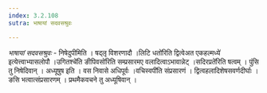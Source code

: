 ```yaml
---
index: 3.2.108
sutra: भाषायां सदवसश्रुवः

---
```

_भाषायां सदवसश्रुवः_ - निषेदुपीमिति । षद्लृ विशरणादौ ।लिटि धतो॑रिति द्वित्वेअत एकहल्मध्ये॑ इत्येत्त्वाभ्यासलोपौ ।उगितश्चे॑ति ङीपिवसो॑रिति सम्प्रसारमए वलादित्वाऽभावान्नेट् ।सदिरप्रते॑रिति षत्वम् । पुंसि तु निषेदिवान् । अध्यूषुष इति । वस निवासे अधिपूर्वः ।वचिस्वपी॑ति संप्रसारणं । द्वित्वहलादिशेषसवर्णदीर्घाः । ङसि भत्वात्संप्रसारणम् । प्रथमैकवचने तु अध्यूषिवान् ।